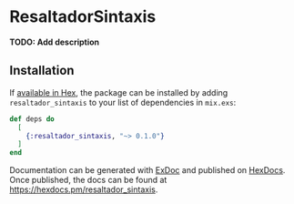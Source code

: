 # ResaltadorSintaxis

**TODO: Add description**

## Installation

If [available in Hex](https://hex.pm/docs/publish), the package can be installed
by adding `resaltador_sintaxis` to your list of dependencies in `mix.exs`:

```elixir
def deps do
  [
    {:resaltador_sintaxis, "~> 0.1.0"}
  ]
end
```

Documentation can be generated with [ExDoc](https://github.com/elixir-lang/ex_doc)
and published on [HexDocs](https://hexdocs.pm). Once published, the docs can
be found at <https://hexdocs.pm/resaltador_sintaxis>.

